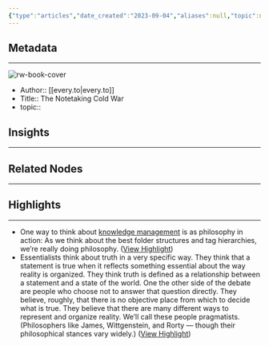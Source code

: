 ```yaml
---
{"type":"articles","date_created":"2023-09-04","aliases":null,"topic":null,"url":"https://every.to/superorganizers/the-notetaking-cold-war-591898","layout":null,"banner":null,"dg-publish":true,"tags":null,"permalink":"/300-biblio/200-articles/the-notetaking-cold-war/","dgPassFrontmatter":true,"created":"2023-10-20T12:44:21.000-05:00","updated":"2023-10-20T12:44:21.000-05:00"}
---
```


## Metadata
---
![rw-book-cover](https://d24ovhgu8s7341.cloudfront.net/uploads/publication/logo/4/EVERY_SUPERORGANIZERS.png)
- Author:: [[every.to\|every.to]]
- Title:: The Notetaking Cold War
- topic::  



## Insights
---
## Related Nodes
---

## Highlights 
---
- One way to think about [knowledge management](https://every.to/c/knowledge-management) is as philosophy in action:
  As we think about the best folder structures and tag hierarchies, we’re really doing philosophy. ([View Highlight](https://read.readwise.io/read/01h9eye1gvs0fcyqr35c766hze))
- Essentialists think about truth in a very specific way. They think that a statement is true when it reflects something essential about the way reality is organized. They think truth is defined as a relationship between a statement and a state of the world.
  One the other side of the debate are people who choose not to answer that question directly. They believe, roughly, that there is no objective place from which to decide what is true. They believe that there are many different ways to represent and organize reality.
  We’ll call these people pragmatists. (Philosophers like James, Wittgenstein, and Rorty — though their philosophical stances vary widely.) ([View Highlight](https://read.readwise.io/read/01h9eyept3s4q6ajbxjfva9rsz))
